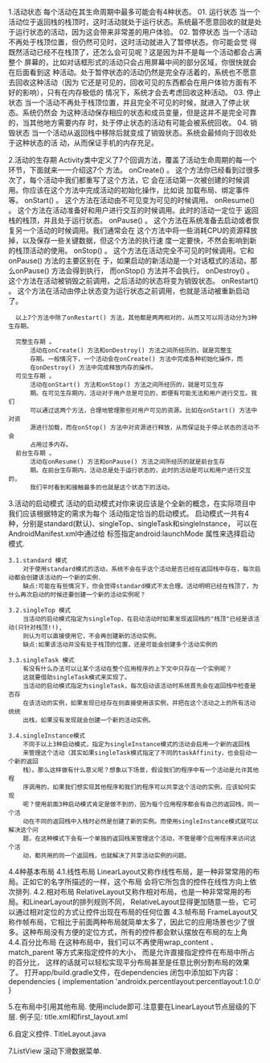 1.活动状态
    每个活动在其生命周期中最多可能会有4种状态。
    01. 运行状态
        当一个活动位于返回栈的栈顶时，这时活动就处于运行状态。系统最不愿意回收的就是处
        于运行状态的活动，因为这会带来非常差的用户体验。
    02. 暂停状态
        当一个活动不再处于栈顶位置，但仍然可见时，这时活动就进入了暂停状态。你可能会觉
        得既然活动已经不在栈顶了，还怎么会可见呢？这是因为并不是每一个活动都会占满整个
        屏幕的，比如对话框形式的活动只会占用屏幕中间的部分区域，你很快就会在后面看到这
        种活动。处于暂停状态的活动仍然是完全存活着的，系统也不愿意去回收这种活动（因为
        它还是可见的，回收可见的东西都会在用户体验方面有不好的影响），只有在内存极低的
        情况下，系统才会去考虑回收这种活动。
    03. 停止状态
        当一个活动不再处于栈顶位置，并且完全不可见的时候，就进入了停止状态。系统仍然会
        为这种活动保存相应的状态和成员变量，但是这并不是完全可靠的，当其他地方需要内存
        时，处于停止状态的活动有可能会被系统回收。
    04. 销毁状态
        当一个活动从返回栈中移除后就变成了销毁状态。系统会最倾向于回收处于这种状态的活
        动，从而保证手机的内存充足。

2.活动的生存期
      Activity类中定义了7个回调方法，覆盖了活动生命周期的每一个环节，下面就来一一介绍这7个
      方法。
      onCreate() 。
          这个方法你已经看到过很多次了，每个活动中我们都重写了这个方法，它
          会在活动第一次被创建的时候调用。你应该在这个方法中完成活动的初始化操作，比如说
          加载布局、绑定事件等。
      onStart() 。
          这个方法在活动由不可见变为可见的时候调用。
      onResume() 。
          这个方法在活动准备好和用户进行交互的时候调用。此时的活动一定位于
          返回栈的栈顶，并且处于运行状态。
      onPause() 。
          这个方法在系统准备去启动或者恢复另一个活动的时候调用。我们通常会在
          这个方法中将一些消耗CPU的资源释放掉，以及保存一些关键数据，但这个方法的执行速
          度一定要快，不然会影响到新的栈顶活动的使用。
      onStop() 。
          这个方法在活动完全不可见的时候调用。它和onPause() 方法的主要区别在
          于，如果启动的新活动是一个对话框式的活动，那么onPause() 方法会得到执行，
          而onStop() 方法并不会执行。
      onDestroy() 。
          这个方法在活动被销毁之前调用，之后活动的状态将变为销毁状态。
      onRestart() 。
          这个方法在活动由停止状态变为运行状态之前调用，也就是活动被重新启动了。

      以上7个方法中除了onRestart() 方法，其他都是两两相对的，从而又可以将活动分为3种生存期。

      完整生存期 。
          活动在onCreate() 方法和onDestroy() 方法之间所经历的，就是完整生
          存期。一般情况下，一个活动会在onCreate() 方法中完成各种初始化操作，而
          在onDestroy() 方法中完成释放内存的操作。
      可见生存期 。
          活动在onStart() 方法和onStop() 方法之间所经历的，就是可见生存
          期。在可见生存期内，活动对于用户总是可见的，即便有可能无法和用户进行交互。我们
          可以通过这两个方法，合理地管理那些对用户可见的资源。比如在onStart() 方法中对资
          源进行加载，而在onStop() 方法中对资源进行释放，从而保证处于停止状态的活动不会
          占用过多内存。
      前台生存期 。
          活动在onResume() 方法和onPause() 方法之间所经历的就是前台生存
          期。在前台生存期内，活动总是处于运行状态的，此时的活动是可以和用户进行交互的，
          我们平时看到和接触最多的也就是这个状态下的活动。

3.活动的启动模式
    活动的启动模式对你来说应该是个全新的概念，在实际项目中我们应该根据特定的需求为每个
    活动指定恰当的启动模式。
    启动模式一共有4种，分别是standard(默认)、singleTop、singleTask和singleInstance，
    可以在AndroidManifest.xml中通过给<activity> 标签指定android:launchMode 属性来选择启动模式.

    3.1.standard 模式
        对于使用standard模式的活动，系统不会在乎这个活动是否已经在返回栈中存在，每次启动都会创建该活动的一个新的实例.
        缺点:可能在有些情况下，你会觉得standard模式不太合理。活动明明已经在栈顶了，为什么再次启动的时候还要创建一个新的活动实例呢？

    3.2.singleTop 模式
        当活动的启动模式指定为singleTop，在启动活动时如果发现返回栈的"栈顶"已经是该活动(只针对栈顶!!),
        则认为可以直接使用它，不会再创建新的活动实例。
        缺点:如果该活动并没有处于栈顶的位置，还是可能会创建多个活动实例的

    3.3.singleTask 模式
        有没有什么办法可以让某个活动在整个应用程序的上下文中只存在一个实例呢？
        这就要借助singleTask模式来实现了。
        当活动的启动模式指定为singleTask，每次启动该活动时系统首先会在返回栈中检查是否存
        在该活动的实例，如果发现已经存在则直接使用该实例，并把在这个活动之上的所有活动统统
        出栈，如果没有发现就会创建一个新的活动实例。

    3.4.singleInstance模式
        不同于以上3种启动模式，指定为singleInstance模式的活动会启用一个新的返回栈
        来管理这个活动（其实如果singleTask模式指定了不同的taskAffinity，也会启动一个新的返回
        栈）。那么这样做有什么意义呢？想象以下场景，假设我们的程序中有一个活动是允许其他程
        序调用的，如果我们想实现其他程序和我们的程序可以共享这个活动的实例，应该如何实现
        呢？使用前面3种启动模式肯定是做不到的，因为每个应用程序都会有自己的返回栈，同一个活
        动在不同的返回栈中入栈时必然是创建了新的实例。而使用singleInstance模式就可以解决这个问
        题，在这种模式下会有一个单独的返回栈来管理这个活动，不管是哪个应用程序来访问这个活
        动，都共用的同一个返回栈，也就解决了共享活动实例的问题。

4.4种基本布局
    4.1.线性布局
        LinearLayout又称作线性布局，是一种非常常用的布局。正如它的名字所描述的一样，这个布局
        会将它所包含的控件在线性方向上依次排列.
    4.2.相对布局
        RelativeLayout又称作相对布局，也是一种非常常用的布局。和LinearLayout的排列规则不同，
        RelativeLayout显得更加随意一些，它可以通过相对定位的方式让控件出现在布局的任何位置
    4.3.帧布局
        FrameLayout又称作帧布局，它相比于前面两种布局就简单太多了，因此它的应用场景也少了很
        多。这种布局没有方便的定位方式，所有的控件都会默认摆放在布局的左上角
    4.4.百分比布局
        在这种布局中，我们可以不再使用wrap_content 、match_parent 等方式来指定控件的大小，
        而是允许直接指定控件在布局中所占的百分比，
        这样的话就可以轻松实现平分布局甚至是任意比例分割布局的效果了。
        打开app/build.gradle文件，在dependencies 闭包中添加如下内容：
            dependencies {
            implementation 'androidx.percentlayout:percentlayout:1.0.0'
            }

5.在布局中引用其他布局.
    使用include即可.注意要在LinearLayout节点层级的下层.
    例子见: title.xml和first_layout.xml

6.自定义控件.
    TitleLayout.java

7.ListView
    滚动下滑数据菜单.
